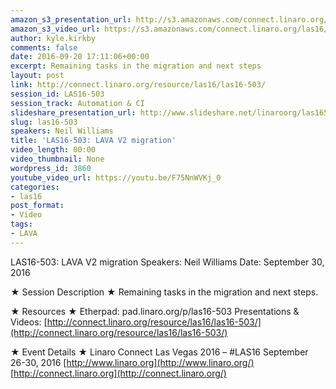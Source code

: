 ```yaml
---
amazon_s3_presentation_url: http://s3.amazonaws.com/connect.linaro.org/las16/Presentations/Friday/LAS16-503%20-%20LAVA%20V2%20migration.pdf
amazon_s3_video_url: https://s3.amazonaws.com/connect.linaro.org/las16/Videos/Friday/LAS16-503%20LAVA%20V2%20migration.mp4
author: kyle.kirkby
comments: false
date: 2016-09-20 17:11:06+00:00
excerpt: Remaining tasks in the migration and next steps
layout: post
link: http://connect.linaro.org/resource/las16/las16-503/
session_id: LAS16-503
session_track: Automation & CI
slideshare_presentation_url: http://www.slideshare.net/linaroorg/las16503-lava-v2-migration
slug: las16-503
speakers: Neil Williams
title: 'LAS16-503: LAVA V2 migration'
video_length: 00:00
video_thumbnail: None
wordpress_id: 3860
youtube_video_url: https://youtu.be/F75NnWVKj_0
categories:
- las16
post_format:
- Video
tags:
- LAVA
---
```


LAS16-503: LAVA V2 migration
Speakers: Neil Williams
Date: September 30, 2016

★ Session Description ★
Remaining tasks in the migration and next steps.

★ Resources ★
Etherpad: pad.linaro.org/p/las16-503
Presentations & Videos: [http://connect.linaro.org/resource/las16/las16-503/](http://connect.linaro.org/resource/las16/las16-503/)

★ Event Details ★
Linaro Connect Las Vegas 2016 – #LAS16
September 26-30, 2016
[http://www.linaro.org](http://www.linaro.org/)
[http://connect.linaro.org](http://connect.linaro.org/)
